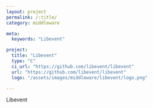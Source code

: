 ```yaml
---
layout: project
permalink: /:title/
category: middleware

meta:
  keywords: "Libevent"

project:
  title: "Libevent"
  type: "C"
  ci_url: "https://github.com/libevent/libevent"
  url: "https://github.com/libevent/libevent"
  logo: "/assets/images/middleware/libevent/logo.png"

---
```

<p>Libevent</p>
